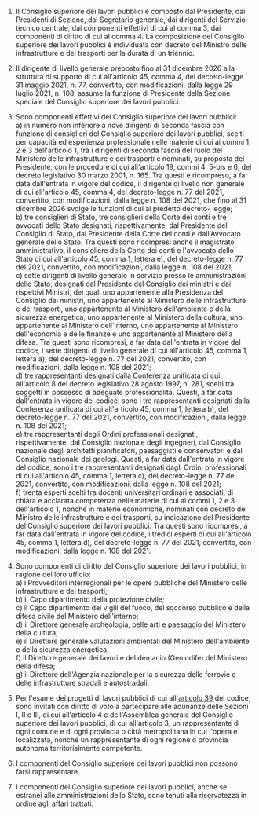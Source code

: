 1. Il Consiglio superiore dei lavori pubblici è composto dal Presidente, dai Presidenti di Sezione, dal Segretario generale, dai dirigenti del Servizio tecnico centrale, dai componenti effettivi di cui al comma 3, dai componenti di diritto di cui al comma 4. La composizione del Consiglio superiore dei lavori pubblici è individuata con decreto del Ministro delle infrastrutture e dei trasporti per la durata di un triennio.

2. Il dirigente di livello generale preposto fino al 31 dicembre 2026 alla struttura di supporto di cui all'articolo 45, comma 4, del decreto-legge 31 maggio 2021, n. 77, convertito, con modificazioni, dalla legge 29 luglio 2021, n. 108, assume la funzione di Presidente della Sezione speciale del Consiglio superiore dei lavori pubblici.

3. Sono componenti effettivi del Consiglio superiore dei lavori pubblici:<br>a) in numero non inferiore a nove dirigenti di seconda fascia con funzione di consiglieri del Consiglio superiore dei lavori pubblici, scelti per capacità ed esperienza professionale nelle materie di cui ai commi 1, 2 e 3 dell'articolo 1, tra i dirigenti di seconda fascia del ruolo del Ministero delle infrastrutture e dei trasporti e nominati, su proposta del Presidente, con le procedure di cui all'articolo 19, commi 4, 5-bis e 6, del decreto legislativo 30 marzo 2001, n. 165. Tra questi è ricompreso, a far data dall'entrata in vigore del codice, il dirigente di livello non generale di cui all'articolo 45, comma 4, del decreto-legge n. 77 del 2021, convertito, con modificazioni, dalla legge n. 108 del 2021, che fino al 31 dicembre 2026 svolge le funzioni di cui al predetto decreto- legge;<br>b) tre consiglieri di Stato, tre consiglieri della Corte dei conti e tre avvocati dello Stato designati, rispettivamente, dal Presidente del Consiglio di Stato, dal Presidente della Corte dei conti e dall'Avvocato generale dello Stato. Tra questi sono ricompresi anche il magistrato amministrativo, il consigliere della Corte dei conti e l'avvocato dello Stato di cui all'articolo 45, comma 1, lettera e), del decreto-legge n. 77 del 2021, convertito, con modificazioni, dalla legge n. 108 del 2021;<br>c) sette dirigenti di livello generale in servizio presso le amministrazioni dello Stato, designati dal Presidente del Consiglio dei ministri e dai rispettivi Ministri, dei quali uno appartenente alla Presidenza del Consiglio dei ministri, uno appartenente al Ministero delle infrastrutture e dei trasporti, uno appartenente al Ministero dell'ambiente e della sicurezza energetica, uno appartenente al Ministero della cultura, uno appartenente al Ministero dell'interno, uno appartenente al Ministero dell'economia e delle finanze e uno appartenente al Ministero della difesa. Tra questi sono ricompresi, a far data dall'entrata in vigore del codice, i sette dirigenti di livello generale di cui all'articolo 45, comma 1, lettera a), del decreto-legge n. 77 del 2021, convertito, con modificazioni, dalla legge n. 108 del 2021;<br>d) tre rappresentanti designati dalla Conferenza unificata di cui all'articolo 8 del decreto legislativo 28 agosto 1997, n. 281, scelti tra soggetti in possesso di adeguate professionalità. Questi, a far data dall'entrata in vigore del codice, sono i tre rappresentanti designati dalla Conferenza unificata di cui all'articolo 45, comma 1, lettera b), del decreto-legge n. 77 del 2021, convertito, con modificazioni, dalla legge n. 108 del 2021;<br>e) tre rappresentanti degli Ordini professionali designati, rispettivamente, dal Consiglio nazionale degli ingegneri, dal Consiglio nazionale degli architetti pianificatori, paesaggisti e conservatori e dal Consiglio nazionale dei geologi. Questi, a far data dall'entrata in vigore del codice, sono i tre rappresentanti designati dagli Ordini professionali di cui all'articolo 45, comma 1, lettera c), del decreto-legge n. 77 del 2021, convertito, con modificazioni, dalla legge n. 108 del 2021;<br>f) trenta esperti scelti fra docenti universitari ordinari e associati, di chiara e acclarata competenza nelle materie di cui ai commi 1, 2 e 3 dell'articolo 1, nonché in materie economiche, nominati con decreto del Ministro delle infrastrutture e dei trasporti, su indicazione del Presidente del Consiglio superiore dei lavori pubblici. Tra questi sono ricompresi, a far data dall'entrata in vigore del codice, i tredici esperti di cui all'articolo 45, comma 1, lettera d), del decreto-legge n. 77 del 2021, convertito, con modificazioni, dalla legge n. 108 del 2021.

4. Sono componenti di diritto del Consiglio superiore dei lavori pubblici, in ragione del loro ufficio:<br>a) i Provveditori interregionali per le opere pubbliche del Ministero delle infrastrutture e dei trasporti;<br>b) il Capo dipartimento della protezione civile;<br>c) il Capo dipartimento dei vigili del fuoco, del soccorso pubblico e della difesa civile del Ministero dell'interno;<br>d) il Direttore generale archeologia, belle arti e paesaggio del Ministero della cultura;<br>e) il Direttore generale valutazioni ambientali del Ministero dell'ambiente e della sicurezza energetica;<br>f) il Direttore generale dei lavori e del demanio (Geniodife) del Ministero della difesa;<br>g) il Direttore dell'Agenzia nazionale per la sicurezza delle ferrovie e delle infrastrutture stradali e autostradali.

5. Per l'esame dei progetti di lavori pubblici di cui all'[articolo 39](/articolo-39/2) del codice, sono invitati con diritto di voto a partecipare alle adunanze delle Sezioni I, II e III, di cui all'articolo 4 e dell'Assemblea generale del Consiglio superiore dei lavori pubblici, di cui all'articolo 3, un rappresentante di ogni comune e di ogni provincia o città metropolitana in cui l'opera è localizzata, nonché un rappresentante di ogni regione o provincia autonoma territorialmente competente.
6. I componenti del Consiglio superiore dei lavori pubblici non possono farsi rappresentare.

7. I componenti del Consiglio superiore dei lavori pubblici, anche se estranei alle amministrazioni dello Stato, sono tenuti alla riservatezza in ordine agli affari trattati.